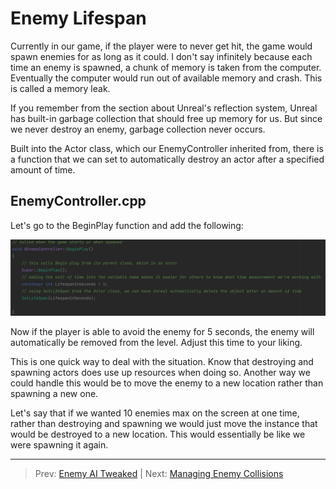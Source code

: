 # Enemy Lifespan
Currently in our game, if the player were to never get hit, the game would spawn enemies for as long as it could.
I don't say infinitely because each time an enemy is spawned, a chunk of memory is taken from the computer. Eventually the computer would run out of available memory and crash. This is called a memory leak.

If you remember from the section about Unreal's reflection system, Unreal has built-in garbage collection that should free up memory for us. But since we never destroy an enemy, garbage collection never occurs.

Built into the Actor class, which our EnemyController inherited from, there is a function that we can set to automatically destroy an actor after a specified amount of time.

## EnemyController.cpp
Let's go to the BeginPlay function and add the following:

![img.png](img.png)

Now if the player is able to avoid the enemy for 5 seconds, the enemy will automatically be removed from the level. Adjust this time to your liking.

This is one quick way to deal with the situation. Know that destroying and spawning actors does use up resources when doing so. 
Another way we could handle this would be to move the enemy to a new location rather than spawning a new one.

Let's say that if we wanted 10 enemies max on the screen at one time, rather than destroying and spawning we would just move the instance that would be destroyed to a new location. This would essentially be like we were spawning it again.

---
>Prev: [Enemy AI Tweaked](/07_EnemyAI_Cont/AI_CONT.md) |  Next: [Managing Enemy Collisions](/09_Collision/COLLISION.md)
